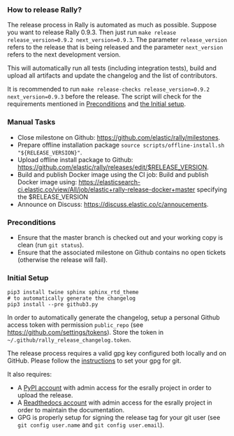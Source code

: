 ### How to release Rally?

The release process in Rally is automated as much as possible. Suppose you want to release Rally 0.9.3. Then just run `make release release_version=0.9.2 next_version=0.9.3`. The parameter `release_version` refers to the release that is being released and the parameter `next_version` refers to the next development version. 

This will automatically run all tests (including integration tests), build and upload all artifacts and update the changelog and the list of contributors.

It is recommended to run `make release-checks release_version=0.9.2 next_version=0.9.3` before the release. The script will check for the requirements mentioned in [Preconditions](#preconditions) and [the Initial setup](#initial_setup).

### Manual Tasks

* Close milestone on Github: https://github.com/elastic/rally/milestones.
* Prepare offline installation package `source scripts/offline-install.sh "${RELEASE_VERSION}"`.
* Upload offline install package to Github: https://github.com/elastic/rally/releases/edit/$RELEASE_VERSION.
* Build and publish Docker image using the CI job: Build and publish Docker image using: https://elasticsearch-ci.elastic.co/view/All/job/elastic+rally-release-docker+master specifying the $RELEASE_VERSION
* Announce on Discuss: https://discuss.elastic.co/c/annoucements.

### Preconditions

* Ensure that the master branch is checked out and your working copy is clean (run `git status`).
* Ensure that the associated milestone on Github contains no open tickets (otherwise the release will fail).

### Initial Setup

```
pip3 install twine sphinx sphinx_rtd_theme
# to automatically generate the changelog
pip3 install --pre github3.py
```

In order to automatically generate the changelog, setup a personal Github access token with permission `public_repo` (see https://github.com/settings/tokens). Store the token in `~/.github/rally_release_changelog.token`.

The release process requires a valid gpg key configured both locally and on GitHub. Please follow the [instructions](https://git-scm.com/book/id/v2/Git-Tools-Signing-Your-Work) to set your gpg for git.

It also requires:

* A [PyPI account](https://pypi.org/account/register/) with admin access for the esrally project in order to upload the release.
* A [Readthedocs account](https://readthedocs.org/accounts/signup/) with admin access for the esrally project in order to maintain the documentation.
* GPG is properly setup for signing the release tag for your git user (see `git config user.name` and `git config user.email`).
